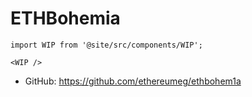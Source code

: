 # ETHBohemia

```mdx-code-block
import WIP from '@site/src/components/WIP';

<WIP />
```

- GitHub: https://github.com/ethereumeg/ethbohem1a